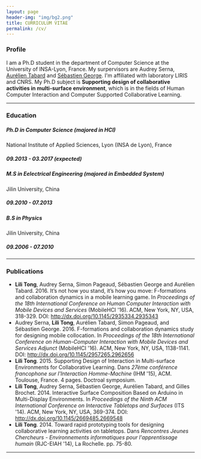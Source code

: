 ```yaml
---
layout: page
header-img: "img/bg2.png"
title: CURRICULUM VITAE
permalink: /cv/
---
```

<div class="home">
	<div class="section">
		<h3>Profile</h3>
			<p>I am a Ph.D student in the department of Computer Science at the University of INSA-Lyon, France. My surpervisors are Audrey Serna, <a href="http://www.tabard.fr/" target="_blank">Aurélien Tabard</a> and <a href="http://perso.univ-lemans.fr/~sgeorge/index.html" target="_blank">Sébastien George</a>. I'm affiliated with laboratory LIRIS and CNRS. My Ph.D subject is <b>Supporting design of collaborative activities in multi-surface environment</b>, which is in the fields of Human Computer Interaction and Computer Supported Collaborative Learning. </p>
	</div>
	<div>
		<hr class="styled-hr" style="width:100%;">
	</div>
	<div class="section">
	  <h3>Education</h3>
		<div class="row">
			<div class="col-md-9">
				<h5>Ph.D in Computer Science (majored in HCI)</h5>
			  <p>National Institute of Applied Sciences, Lyon (INSA de Lyon), France</p>
			</div>
			<div class="col-md-3">
				<h5>09.2013 - 03.2017 (expected)</h5>
			</div>
			<div class="col-md-9">
				<h5>M.S in Eelectrical Engineering (majored in Embedded System)</h5>
			  <p>Jilin University, China</p>
			</div>
			<div class="col-md-3">
				<h5>09.2010 - 07.2013</h5>
			</div>
			<div class="col-md-9">
				<h5>B.S in Physics</h5>
			  <p>Jilin University, China</p>
			</div>
			<div class="col-md-3">
				<h5>09.2006 - 07.2010</h5>
			</div>
		</div>
	</div>	
	<div>
		<hr class="styled-hr" style="width:100%;">
	</div>
	<div class="section">
	  <h3>Publications</h3>
	  <ul>
		  <li><b>Lili Tong</b>, Audrey Serna, Simon Pageaud, Sébastien George and Aurélien Tabard. 2016. It’s not how you stand, it’s how you move: F-formations and collaboration dynamics in a mobile learning game. In <i>Proceedings of the 18th International Conference on Human Computer Interaction with Mobile Devices and Services</i> (MobileHCI '16). ACM, New York, NY, USA, 318-329. DOI: <a target="_blank" href="http://dx.doi.org/10.1145/2935334.2935343">http://dx.doi.org/10.1145/2935334.2935343</a></li>
		  <li>Audrey Serna, <b>Lili Tong</b>, Aurélien Tabard, Simon Pageaud, and Sébastien George. 2016. F-formations and collaboration dynamics study for designing mobile collocation. In <i>Proceedings of the 18th International Conference on Human-Computer Interaction with Mobile Devices and Services Adjunct</i> (MobileHCI '16). ACM, New York, NY, USA, 1138-1141. DOI: <a target="_blank" href="http://dx.doi.org/10.1145/2957265.2962656">http://dx.doi.org/10.1145/2957265.2962656</a></li>
		  <li><b>Lili Tong</b>. 2015. Supporting Design of Interaction in Multi-surface Environments for Collaborative Learning. Dans <i>27ème conférence francophone sur l'Interaction Homme-Machine</i> (IHM '15), ACM. Toulouse, France. 4 pages. Doctroal symposium.</li>
		  <li><b>Lili Tong</b>, Audrey Serna, Sébastien George, Aurélien Tabard, and Gilles Brochet. 2014. Interactive Surface Composition Based on Arduino in Multi-Display Environments. In <i>Proceedings of the Ninth ACM International Conference on Interactive Tabletops and Surfaces</i> (ITS '14). ACM, New York, NY, USA, 369-374. DOI: <a target="_blank" href="http://dx.doi.org/10.1145/2669485.2669548">http://dx.doi.org/10.1145/2669485.2669548</a></li>
	  	<li><b>Lili Tong</b>. 2014. Toward rapid prototyping tools for designing collaborative learning activities on tabletops. Dans <i>Rencontres Jeunes Chercheurs - Environnements informatiques pour l'apprentissage humain</i> (RJC-EIAH '14), La Rochelle. pp. 75-80.</li>
		</ul>
	</div>
	<div>
		<hr class="styled-hr" style="width:100%;">
	</div>
<!-- 	<div class="section">
	  <h3>Presentation</h3>
	  <ul>

		  <li>Present all the papers as the first author.</li>
		</ul>
	</div> -->
	<div>
		<hr class="styled-hr" style="width:100%;">
	</div>
	<div class="section">
	  <h3>Skills</h3>
	  <ul>
  		<li><h5>Progarmming</h5></li>
  		HTML5, CSS, Javascript, NodeJS, Java, C/C++, Python(limited)
  		<li><h5>Electronics</h5></li>
  		ARM core chip STM32 and STM8, Arduino, Circuit design and PCB design (Altium Designer)
  		<li><h5>Research</h5></li>
  		Interaction design, User experience design, Quantitative & Qualitative experiments & analyses
  		<li><h5>Language</h5></li>
  		English; French(Conversational); Chinese(Native)
  	</ul>
	</div>
	<div>
		<hr class="styled-hr" style="width:100%;">
	</div>
	<div class="section">
	  <h3>Service</h3>
	  <p>Conference Student Volunteer for ACM ITS 2014</p>
	</div>
</div>